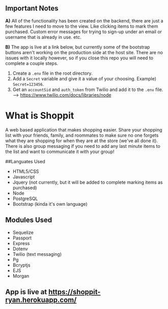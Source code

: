 ## Important Notes
**A)** All of the functionality has been created on the backend, there are just a few features I need to move to the view.  Like clicking items to mark them purchased.  Custom error messages for trying to sign-up under an email or username that is already in use. etc.

**B)** The app is live at a link below, but currently some of the bootstrap buttons aren't working on the production side at the host site.  There are no issues with it locally however, so if you close this repo you will need to complete a couple steps. 
1. Create a `.env` file in the root directory. 
2. Add a `Secret` variable and give it a value of your choosing.  Example) `Secret=123456`.
3. Get an `accountSid` and `auth_token` from Twilio and add it to the `.env` file.  --> https://www.twilio.com/docs/libraries/node

# What is Shoppit
A web based application that makes shopping easier.  Share your shopping list with your friends, family, and roommates to make sure no one forgets what they are shopping for when they are at the store (we've all done it).  There is also group messaging if you need to add any last minute items to the list and want to communicate it with your group!

##Languates Used
* HTML5/CSS
* Javascript
* Jquery (not currently, but it will be added to complete marking items as purchased)
* Node
* PostgreSQL
* Bootstrap (kinda it's own language)

## Modules Used
* Sequelize 
* Passport
* Express
* Dotenv
* Twilio (text messaging)
* Pg
* Bcryptjs
* EJS
* Morgan

## App is live at https://shoppit-ryan.herokuapp.com/